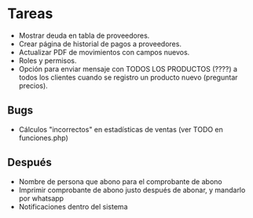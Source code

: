 # Tareas

- Mostrar deuda en tabla de proveedores.
- Crear página de historial de pagos a proveedores.
- Actualizar PDF de movimientos con campos nuevos.
- Roles y permisos.
- Opción para enviar mensaje con TODOS LOS PRODUCTOS (????) a todos los clientes cuando se registro un producto nuevo (preguntar precios).

## Bugs

- Cálculos "incorrectos" en estadísticas de ventas (ver TODO en funciones.php)

## Después

- Nombre de persona que abono para el comprobante de abono
- Imprimir comprobante de abono justo después de abonar, y mandarlo por whatsapp
- Notificaciones dentro del sistema
